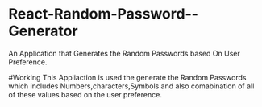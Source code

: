 # React-Random-Password--Generator
An Application that Generates the Random Passwords based On User Preference.


#Working
This Appliaction is used the generate the Random Passwords which includes Numbers,characters,Symbols and also comabination of all of these values based on the user preference.

